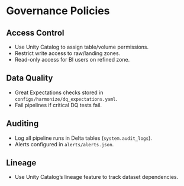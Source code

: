 # Governance Policies

## Access Control
- Use Unity Catalog to assign table/volume permissions.  
- Restrict write access to raw/landing zones.  
- Read-only access for BI users on refined zone.  

## Data Quality
- Great Expectations checks stored in `configs/harmonize/dq_expectations.yaml`.  
- Fail pipelines if critical DQ tests fail.  

## Auditing
- Log all pipeline runs in Delta tables (`system.audit_logs`).  
- Alerts configured in `alerts/alerts.json`.  

## Lineage
- Use Unity Catalog’s lineage feature to track dataset dependencies.  
